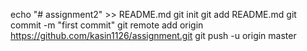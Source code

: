 echo "# assignment2" >> README.md
git init
git add README.md
git commit -m "first commit"
git remote add origin https://github.com/kasin1126/assignment.git
git push -u origin master
